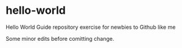 # hello-world
Hello World Guide repository exercise for newbies to Github like me

Some minor edits before comitting change.
